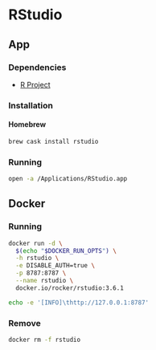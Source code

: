 # RStudio

<!--
https://github.com/gadenbuie/drake-rstudio-jobs-example
-->

## App

### Dependencies

- [R Project](/r-project.md)

### Installation

#### Homebrew

```sh
brew cask install rstudio
```

### Running

```sh
open -a /Applications/RStudio.app
```

## Docker

### Running

```sh
docker run -d \
  $(echo "$DOCKER_RUN_OPTS") \
  -h rstudio \
  -e DISABLE_AUTH=true \
  -p 8787:8787 \
  --name rstudio \
  docker.io/rocker/rstudio:3.6.1
```

```sh
echo -e '[INFO]\thttp://127.0.0.1:8787'
```

### Remove

```sh
docker rm -f rstudio
```
